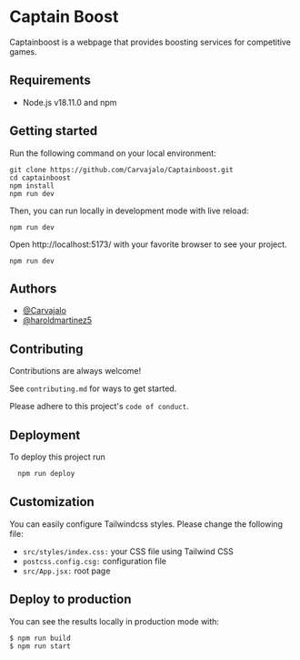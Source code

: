 
# Captain Boost

Captainboost is a webpage that provides boosting services for competitive games.




## Requirements

- Node.js v18.11.0 and npm

## Getting started

Run the following command on your local environment:

```
git clone https://github.com/Carvajalo/Captainboost.git
cd captainboost
npm install
npm run dev
```

Then, you can run locally in development mode with live reload:

```
npm run dev
```

Open http://localhost:5173/ with your favorite browser to see your project.

```
npm run dev
```
## Authors

- [@Carvajalo](https://github.com/Carvajalo)
- [@haroldmartinez5](https://github.com/haroldmartinez5)



## Contributing

Contributions are always welcome!

See `contributing.md` for ways to get started.

Please adhere to this project's `code of conduct`.



## Deployment

To deploy this project run

```bash
  npm run deploy
```




## Customization

You can easily configure Tailwindcss styles. Please change the following file:

- `src/styles/index.css:` your CSS file using Tailwind CSS
- `postcss.config.csg:` configuration file
- `src/App.jsx:` root page

## Deploy to production

You can see the results locally in production mode with:

```
$ npm run build
$ npm run start
```
